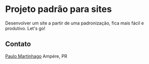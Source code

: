 Projeto padrão para sites
=========================

Desenvolver um site a partir de uma padronização, fica mais fácil e produtivo.
Let's go!

Contato
-------

[Paulo Martinhago](//github.com/paulomartinhago)
Ampére, PR